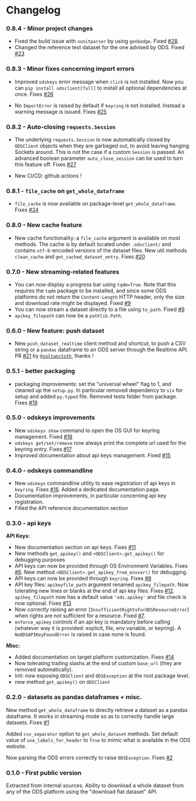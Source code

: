 # Changelog

### 0.8.4 - Minor project changes

 - Fixed the build issue with `xunitparser` by using `genbadge`. Fixed [#28](https://github.com/smarie/python-odsclient/issues/28).
 - Changed the reference test dataset for the one advised by ODS. Fixed [#23](https://github.com/smarie/python-odsclient/issues/23) 

### 0.8.3 - Minor fixes concerning import errors

 - Improved `odskeys` error message when `click` is not installed. Now you can `pip install odsclient[full]` to install all optional dependencies at once. Fixes [#26](https://github.com/smarie/python-odsclient/issues/26)
   
 - No `ImportError` is raised by default if `keyring` is not installed. Instead a warning message is issued. Fixes [#25](https://github.com/smarie/python-odsclient/issues/25)

### 0.8.2 - Auto-closing `requests.Session` 

 - The underlying `requests.Session` is now automatically closed by `ODSClient` objects when they are garbaged out, to avoid leaving hanging Sockets around. This is not the case if a custom `Session` is passed. An advanced boolean parameter `auto_close_session` can be used to turn this feature off. Fixes [#27](https://github.com/smarie/python-odsclient/issues/27)

 - New CI/CD: github actions !

### 0.8.1 - `file_cache` on `get_whole_dataframe`

 - `file_cache` is now available on package-level `get_whole_dataframe`. Fixes [#24](https://github.com/smarie/python-odsclient/issues/24)

### 0.8.0 - New cache feature

 - New cache functionality: a `file_cache` argument is available on most methods. The cache is by default located under `.odsclient/` and contains `utf-8`-encoded versions of the dataset files. New util methods `clean_cache` and `get_cached_dataset_entry`. Fixes [#20](https://github.com/smarie/python-odsclient/issues/20)

### 0.7.0 - New streaming-related features

 - You can now display a progress bar using `tqdm=True`. Note that this requires the `tqdm` package to be installed, and since some ODS platforms do not return the `Content-Length` HTTP header, only the size and download rate might be displayed. Fixed [#9](https://github.com/smarie/python-odsclient/issues/9)
 - You can now stream a dataset directly to a file using `to_path`. Fixed [#9](https://github.com/smarie/python-odsclient/issues/9)
 - `apikey_filepath` can now be a `pathlib.Path`.

### 0.6.0 - New feature: push dataset

 - New `push_dataset_realtime` client method and shortcut, to push a CSV string or a `pandas` dataframe to an ODS server through the Realtime API. PR [#21](https://github.com/smarie/python-odsclient/pull/21) by [`@zoltanctoth`](https://github.com/zoltanctoth), thanks !

### 0.5.1 - better packaging

 - packaging improvements: set the "universal wheel" flag to 1, and cleaned up the `setup.py`. In particular removed dependency to `six` for setup and added `py.typed` file. Removed tests folder from package. Fixes [#19](https://github.com/smarie/python-odsclient/issues/19)

### 0.5.0 - odskeys improvements

 - New `odskeys show` command to open the OS GUI for keyring management. Fixed [#18](https://github.com/smarie/python-odsclient/issues/18)
 - `odskeys get/set/remove` now always print the complete url used for the keyring entry. Fixes [#17](https://github.com/smarie/python-odsclient/issues/17)
 - Improved documentation about api keys management. Fixed [#15](https://github.com/smarie/python-odsclient/issues/15)

### 0.4.0 - odskeys commandline

 - New `odskeys` commandline utility to ease registration of api keys in `keyring`. Fixes [#16](https://github.com/smarie/python-odsclient/issues/16). Added a dedicated documentation page.
 - Documentation improvements, in particular concerning api key registration.
 - Filled the API reference documentation section

### 0.3.0 -  api keys

**API Keys:**

 - New documentation section on api keys. Fixes [#11](https://github.com/smarie/python-odsclient/issues/11)
 - New methods `get_apikey()` and `<ODSClient>.get_apikey()` for debugging purposes
 - API keys can now be provided through OS Environment Variables. Fixes [#6](https://github.com/smarie/python-odsclient/issues/6). New method `<ODSClient>.get_apikey_from_envvar()` for debugging.
 - API keys can now be provided through `keyring`. Fixes [#8](https://github.com/smarie/python-odsclient/issues/8)
 - API key files: `apikeyfile_path` argument renamed `apikey_filepath`. Now tolerating new lines or blanks at the end of api key files. Fixes [#12](https://github.com/smarie/python-odsclient/issues/12). `apikey_filepath` now has a default value `'ods.apikey'` and file check is now optional. Fixes [#13](https://github.com/smarie/python-odsclient/issues/13)
 - Now correctly raising an error (`InsufficientRightsForODSResourceError`) when rights are not sufficient for a resource. Fixed [#7](https://github.com/smarie/python-odsclient/issues/7).
 - `enforce_apikey` controls if an api key is mandatory before calling (whatever way it is provided: explicit, file, env variable, or keyring). A `NoODSAPIKeyFoundError` is raised in case none is found.

**Misc:**

 - Added documentation on target platform customization. Fixes [#14](https://github.com/smarie/python-odsclient/issues/14)
 - Now tolerating trailing slashs at the end of custom `base_url` (they are removed automatically).
 - Init: now exposing `ODSClient` and `ODSException` at the root package level.
 - new method `get_apikey()` on `ODSClient`

### 0.2.0 - datasets as pandas dataframes + misc.

New method `get_whole_dataframe` to directly retrieve a dataset as a pandas dataframe. It works in streaming mode so as to correctly handle large datasets. Fixes [#1](https://github.com/smarie/python-odsclient/issues/1) 

Added `csv_separator` option to `get_whole_dataset` methods. Set default value of `use_labels_for_header` to `True` to mimic what is available in the ODS website.

Now parsing the ODS errors correctly to raise `ODSException`. Fixes [#2](https://github.com/smarie/python-odsclient/issues/2) 

### 0.1.0 - First public version

Extracted from internal sources. Ability to download a whole dataset from any of the ODS platform using the "download flat dataset" API.

